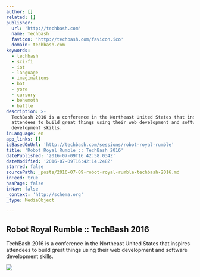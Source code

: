 ```yaml
---
author: []
related: []
publisher:
  url: 'http://techbash.com'
  name: Techbash
  favicon: 'http://techbash.com/favicon.ico'
  domain: techbash.com
keywords:
  - techbash
  - sci-fi
  - iot
  - language
  - imaginations
  - bot
  - yore
  - cursory
  - behemoth
  - battle
description: >-
  TechBash 2016 is a conference in the Northeast United States that inspires
  attendees to build great things using their web development and software
  development skills.
inLanguage: en
app_links: []
isBasedOnUrl: 'http://techbash.com/sessions/robot-royal-rumble'
title: 'Robot Royal Rumble :: TechBash 2016'
datePublished: '2016-07-09T16:42:58.034Z'
dateModified: '2016-07-09T16:42:14.248Z'
starred: false
sourcePath: _posts/2016-07-09-robot-royal-rumble-techbash-2016.md
inFeed: true
hasPage: false
inNav: false
_context: 'http://schema.org'
_type: MediaObject

---
```

<article style=""><h1>Robot Royal Rumble :: TechBash 2016</h1><p>TechBash 2016 is a conference in the Northeast United States that inspires attendees to build great things using their web development and software development skills.</p><img src="http://techbash.com/avatars/joshgretz" /></article>